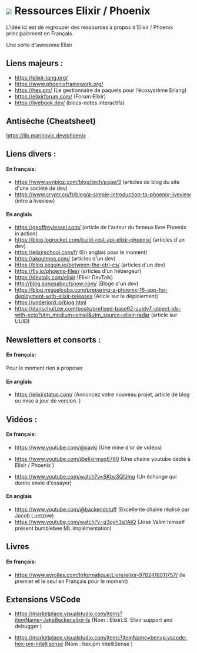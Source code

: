 # <img src="https://hexdocs.pm/phoenix/assets/logo.png"> Ressources Elixir / Phoenix 

L'idée ici est de regrouper des ressources à propos d'Elixir / Phoenix principalement en Français.

Une sorte d'awesome Elixir

## Liens majeurs :
- https://elixir-lang.org/
- https://www.phoenixframework.org/
- https://hex.pm/ (Le gestionnaire de paquets pour l'écosystème Erlang)
- https://elixirforum.com/ (Forum Elixir)
- https://livebook.dev/ (blocs-notes interactifs)

## Antisèche (Cheatsheet)
https://lib.marinovic.dev/phoenix

## Liens divers :
#### En français:
- https://www.synbioz.com/blog/tech/page/3 (articles de blog du site d'une société de dev)
- https://www.cryptr.co/fr/blog/a-simple-introduction-to-phoenix-liveview (intro à liveview)
#### En anglais
- https://geoffreylessel.com/ (article de l'auteur du fameux livre Phoenix in action)
- https://blog.logrocket.com/build-rest-api-elixir-phoenix/ (articles d'un dev)
- https://elixirschool.com/fr (En anglais pour le moment)
- https://akoutmos.com/ (articles d'un dev)
- https://blog.sequin.io/between-the-ctrl-cs/ (articles d'un dev)
- https://fly.io/phoenix-files/ (articles d'un hébergeur)
- https://devtalk.com/elixir (Elixir DevTalk)
- http://blog.songsaboutsnow.com/ (Bloge d'un dev)
- https://blog.miguelcoba.com/preparing-a-phoenix-16-app-for-deployment-with-elixir-releases (Aricle sur le déploiement)
- https://underjord.io/blog.html 
- https://danschultzer.com/posts/prefixed-base62-uuidv7-object-ids-with-ecto?utm_medium=email&utm_source=elixir-radar (article sur UUID)
## Newsletters et consorts :
#### En français:
 Pour le moment rien à proposer
#### En anglais
- https://elixirstatus.com/ (Annoncez votre nouveau projet, article de blog ou mise à jour de version. )



## Vidéos :

#### En français:
- https://www.youtube.com/@xavki (Une mine d'or de vidéos)

- https://www.youtube.com/@elixirmax6760 (Une chaine youtube dédié à Elixir / Phoenix )
- https://www.youtube.com/watch?v=SKby3QfJjng (Un échange qui donne envie d'essayer)

#### En anglais

- https://www.youtube.com/@backendstuff (Excellente chaine réalisé par Jacob Luetzow)
- https://www.youtube.com/watch?v=g3oyh3g1AtQ (José Valim himself présent bumblebee ML implémentation)

## Livres

#### En français:
- https://www.eyrolles.com/Informatique/Livre/elixir-9782416011757/ (le premier et le seul en Français pour le moment)

## Extensions VSCode
- https://marketplace.visualstudio.com/items?itemName=JakeBecker.elixir-ls (Nom : ElixirLS: Elixir support and debugger )

- https://marketplace.visualstudio.com/items?itemName=benvp.vscode-hex-pm-intellisense (Nom : hex.pm IntelliSense )
